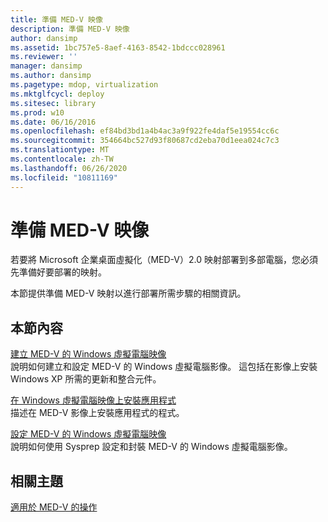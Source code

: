 ```yaml
---
title: 準備 MED-V 映像
description: 準備 MED-V 映像
author: dansimp
ms.assetid: 1bc757e5-8aef-4163-8542-1bdccc028961
ms.reviewer: ''
manager: dansimp
ms.author: dansimp
ms.pagetype: mdop, virtualization
ms.mktglfcycl: deploy
ms.sitesec: library
ms.prod: w10
ms.date: 06/16/2016
ms.openlocfilehash: ef84bd3bd1a4b4ac3a9f922fe4daf5e19554cc6c
ms.sourcegitcommit: 354664bc527d93f80687cd2eba70d1eea024c7c3
ms.translationtype: MT
ms.contentlocale: zh-TW
ms.lasthandoff: 06/26/2020
ms.locfileid: "10811169"
---
```

# 準備 MED-V 映像


若要將 Microsoft 企業桌面虛擬化（MED-V）2.0 映射部署到多部電腦，您必須先準備好要部署的映射。

本節提供準備 MED-V 映射以進行部署所需步驟的相關資訊。

## 本節內容


<a href="" id="creating-a-windows-virtual-pc-image-for-med-v"></a>[建立 MED-V 的 Windows 虛擬電腦映像](creating-a-windows-virtual-pc-image-for-med-v.md)  
說明如何建立和設定 MED-V 的 Windows 虛擬電腦影像。 這包括在影像上安裝 Windows XP 所需的更新和整合元件。

<a href="" id="installing-applications-on-a-windows-virtual-pc-image"></a>[在 Windows 虛擬電腦映像上安裝應用程式](installing-applications-on-a-windows-virtual-pc-image.md)  
描述在 MED-V 影像上安裝應用程式的程式。

<a href="" id="configuring-a-windows-virtual-pc-image-for-med-v"></a>[設定 MED-V 的 Windows 虛擬電腦映像](configuring-a-windows-virtual-pc-image-for-med-v.md)  
說明如何使用 Sysprep 設定和封裝 MED-V 的 Windows 虛擬電腦影像。

## 相關主題


[適用於 MED-V 的操作](operations-for-med-v.md)

 

 





